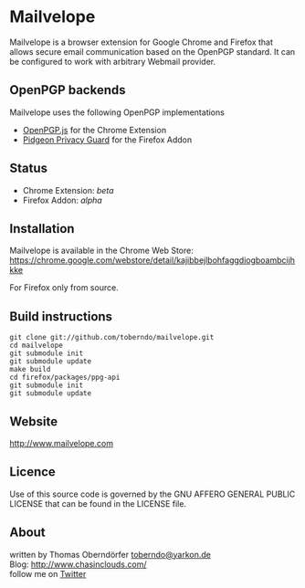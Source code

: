 # Mailvelope

Mailvelope is a browser extension for Google Chrome and Firefox that allows secure email communication based on the OpenPGP standard. It can be configured to work with arbitrary Webmail provider.

## OpenPGP backends

Mailvelope uses the following OpenPGP implementations

  - [OpenPGP.js](http://openpgpjs.org/) for the Chrome Extension
  - [Pidgeon Privacy Guard](https://pidgeonpg.org/) for the Firefox Addon

## Status

  - Chrome Extension: _beta_
  - Firefox Addon: _alpha_

## Installation

Mailvelope is available in the Chrome Web Store:
https://chrome.google.com/webstore/detail/kajibbejlbohfaggdiogboambcijhkke

For Firefox only from source.

## Build instructions

    git clone git://github.com/toberndo/mailvelope.git
    cd mailvelope
    git submodule init
    git submodule update
    make build
    cd firefox/packages/ppg-api
    git submodule init
    git submodule update

## Website

http://www.mailvelope.com

## Licence

Use of this source code is governed by the GNU AFFERO GENERAL PUBLIC LICENSE that can be found in the LICENSE file.

## About

written by Thomas Oberndörfer <toberndo@yarkon.de>  
Blog: http://www.chasinclouds.com/  
follow me on [Twitter](https://twitter.com/#!/toberndo)  